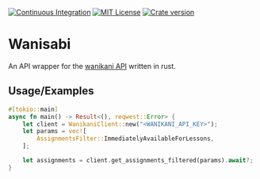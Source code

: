 [![Continuous Integration](https://github.com/jemsurfer/wanisabi/actions/workflows/rust.yml/badge.svg)](https://github.com/jemsurfer/wanisabi/actions/workflows/rust.yml)
[![MIT License](https://img.shields.io/badge/License-MIT-green.svg)](https://choosealicense.com/licenses/mit/)
[![Crate version](https://img.shields.io/crates/v/wanisabi)](https://crates.io/crates/wanisabi)

# Wanisabi

An API wrapper for the [wanikani API](https://docs.api.wanikani.com/) written in rust.

## Usage/Examples

```rust
#[tokio::main]
async fn main() -> Result<(), reqwest::Error> {
    let client = WanikaniClient::new("<WANIKANI_API_KEY>");
    let params = vec![
        AssignmentsFilter::ImmediatelyAvailableForLessons,
    ];

    let assignments = client.get_assignments_filtered(params).await?;
}
```
